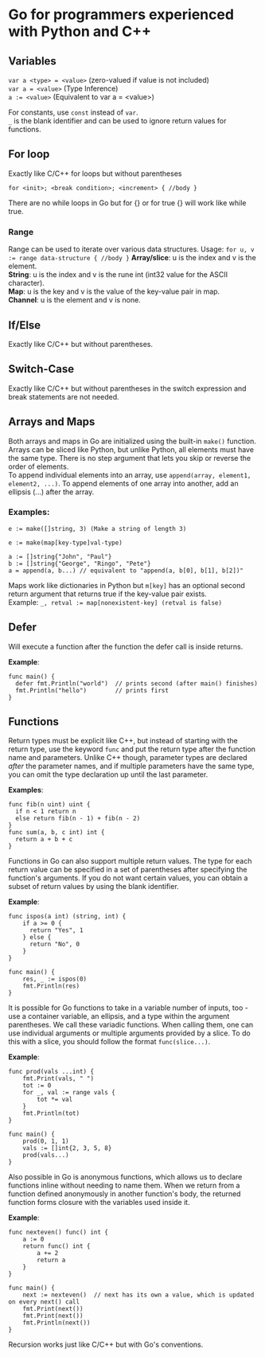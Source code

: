 # Go for programmers experienced with Python and C++
## Variables

`var a <type> = <value>` (zero-valued if value is not included)  
`var a = <value>` (Type Inference)  
`a := <value>` (Equivalent to var a = \<value\>)

For constants, use `const` instead of `var`.  
`_` is the blank identifier and can be used to ignore return values for functions.


## For loop
Exactly like C/C++ for loops but without parentheses  

`for <init>; <break condition>; <increment> { //body }`

There are no while loops in Go but for {} or for true {} will work like while true.

### Range
Range can be used to iterate over various data structures.
Usage: `for u, v := range data-structure { //body }`
**Array/slice**: u is the index and v is the element.  
**String**: u is the index and v is the rune int (int32 value for the ASCII character).  
**Map**: u is the key and v is the value of the key-value pair in map.  
**Channel**: u is the element and v is none.  

## If/Else
Exactly like C/C++ but without parentheses.

## Switch-Case
Exactly like C/C++ but without parentheses in the switch expression and break statements are not needed.

## Arrays and Maps
Both arrays and maps in Go are initialized using the built-in `make()` function.
Arrays can be sliced like Python, but unlike Python, all elements must have the same type. There is no step argument that lets you skip or reverse the order of elements.  
To append individual elements into an array, use `append(array, element1, element2, ...)`.
To append elements of one array into another, add an ellipsis (...) after the array.
  
### Examples:
```  
e := make([]string, 3) (Make a string of length 3)  
  
e := make(map[key-type]val-type)  
  
a := []string{"John", "Paul"}  
b := []string{"George", "Ringo", "Pete"}  
a = append(a, b...) // equivalent to "append(a, b[0], b[1], b[2])"  
```
  
Maps work like dictionaries in Python but `m[key]` has an optional second return argument that returns true if the key-value pair exists.  
Example: `_, retval := map[nonexistent-key] (retval is false)`

## Defer
Will execute a function after the function the defer call is inside returns.

**Example**:
```
func main() {
  defer fmt.Println("world")  // prints second (after main() finishes)
  fmt.Println("hello")        // prints first
}
```

## Functions
Return types must be explicit like C++, but instead of starting with the return type, use the keyword `func` and put the return type after the function name and parameters.
Unlike C++ though, parameter types are declared *after* the parameter names, and if multiple parameters have the same type, you can omit the type declaration up until the last parameter.  

**Examples**: 
``` 
func fib(n uint) uint {  
  if n < 1 return n  
  else return fib(n - 1) + fib(n - 2)  
}  
func sum(a, b, c int) int {  
  return a + b + c  
}
```

Functions in Go can also support multiple return values. The type for each return value can be specified in a set of parentheses after specifying the function's arguments. If you do not want certain values, you can obtain a subset of return values by using the blank identifier.

**Example**:
```
func ispos(a int) (string, int) {
    if a >= 0 {
      return "Yes", 1
    } else {
      return "No", 0
    }
}

func main() {
    res, _ := ispos(0)
    fmt.Println(res)
}
```

It is possible for Go functions to take in a variable number of inputs, too - use a container variable, an ellipsis, and a type within the argument parentheses. We call these variadic functions.
When calling them, one can use individual arguments or multiple arguments provided by a slice. To do this with a slice, you should follow the format `func(slice...)`.

**Example**:
```
func prod(vals ...int) {
    fmt.Print(vals, " ")
    tot := 0
    for _, val := range vals {
        tot *= val
    }
    fmt.Println(tot)
}

func main() {
    prod(0, 1, 1)
    vals := []int{2, 3, 5, 8}
    prod(vals...)
}
```

Also possible in Go is anonymous functions, which allows us to declare functions inline without needing to name them. When we return from a function defined anonymously in another function's body, the returned function forms closure with the variables used inside it.

**Example**:
```
func nexteven() func() int {
    a := 0
    return func() int {
        a += 2
        return a
    }
}

func main() {
    next := nexteven()  // next has its own a value, which is updated on every next() call
    fmt.Print(next())
    fmt.Print(next())
    fmt.Println(next())
}
```

Recursion works just like C/C++ but with Go's conventions.
